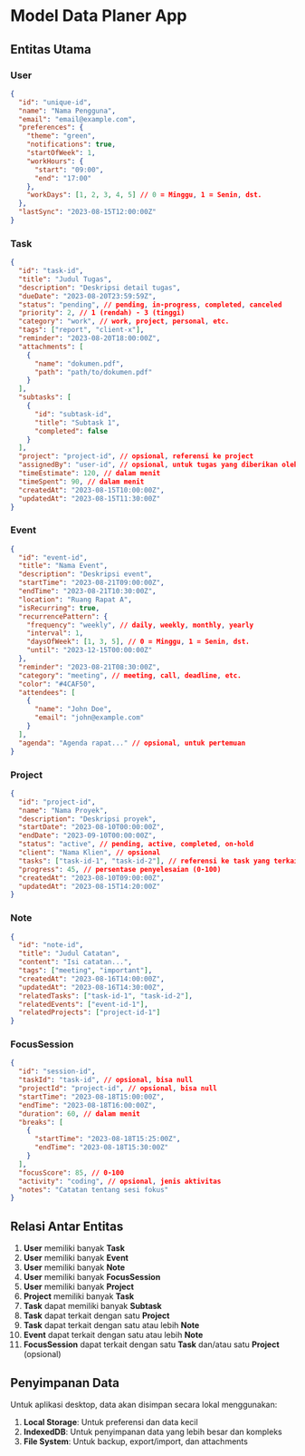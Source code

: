 # Model Data Planer App

## Entitas Utama

### User
```json
{
  "id": "unique-id",
  "name": "Nama Pengguna",
  "email": "email@example.com",
  "preferences": {
    "theme": "green",
    "notifications": true,
    "startOfWeek": 1,
    "workHours": {
      "start": "09:00",
      "end": "17:00"
    },
    "workDays": [1, 2, 3, 4, 5] // 0 = Minggu, 1 = Senin, dst.
  },
  "lastSync": "2023-08-15T12:00:00Z"
}
```

### Task
```json
{
  "id": "task-id",
  "title": "Judul Tugas",
  "description": "Deskripsi detail tugas",
  "dueDate": "2023-08-20T23:59:59Z",
  "status": "pending", // pending, in-progress, completed, canceled
  "priority": 2, // 1 (rendah) - 3 (tinggi)
  "category": "work", // work, project, personal, etc.
  "tags": ["report", "client-x"],
  "reminder": "2023-08-20T18:00:00Z",
  "attachments": [
    {
      "name": "dokumen.pdf",
      "path": "path/to/dokumen.pdf"
    }
  ],
  "subtasks": [
    {
      "id": "subtask-id",
      "title": "Subtask 1",
      "completed": false
    }
  ],
  "project": "project-id", // opsional, referensi ke project
  "assignedBy": "user-id", // opsional, untuk tugas yang diberikan oleh orang lain
  "timeEstimate": 120, // dalam menit
  "timeSpent": 90, // dalam menit
  "createdAt": "2023-08-15T10:00:00Z",
  "updatedAt": "2023-08-15T11:30:00Z"
}
```

### Event
```json
{
  "id": "event-id",
  "title": "Nama Event",
  "description": "Deskripsi event",
  "startTime": "2023-08-21T09:00:00Z",
  "endTime": "2023-08-21T10:30:00Z",
  "location": "Ruang Rapat A",
  "isRecurring": true,
  "recurrencePattern": {
    "frequency": "weekly", // daily, weekly, monthly, yearly
    "interval": 1,
    "daysOfWeek": [1, 3, 5], // 0 = Minggu, 1 = Senin, dst.
    "until": "2023-12-15T00:00:00Z"
  },
  "reminder": "2023-08-21T08:30:00Z",
  "category": "meeting", // meeting, call, deadline, etc.
  "color": "#4CAF50",
  "attendees": [
    {
      "name": "John Doe",
      "email": "john@example.com"
    }
  ],
  "agenda": "Agenda rapat..." // opsional, untuk pertemuan
}
```

### Project
```json
{
  "id": "project-id",
  "name": "Nama Proyek",
  "description": "Deskripsi proyek",
  "startDate": "2023-08-10T00:00:00Z",
  "endDate": "2023-09-10T00:00:00Z",
  "status": "active", // pending, active, completed, on-hold
  "client": "Nama Klien", // opsional
  "tasks": ["task-id-1", "task-id-2"], // referensi ke task yang terkait
  "progress": 45, // persentase penyelesaian (0-100)
  "createdAt": "2023-08-10T09:00:00Z",
  "updatedAt": "2023-08-15T14:20:00Z"
}
```

### Note
```json
{
  "id": "note-id",
  "title": "Judul Catatan",
  "content": "Isi catatan...",
  "tags": ["meeting", "important"],
  "createdAt": "2023-08-16T14:00:00Z",
  "updatedAt": "2023-08-16T14:30:00Z",
  "relatedTasks": ["task-id-1", "task-id-2"],
  "relatedEvents": ["event-id-1"],
  "relatedProjects": ["project-id-1"]
}
```

### FocusSession
```json
{
  "id": "session-id",
  "taskId": "task-id", // opsional, bisa null
  "projectId": "project-id", // opsional, bisa null
  "startTime": "2023-08-18T15:00:00Z",
  "endTime": "2023-08-18T16:00:00Z",
  "duration": 60, // dalam menit
  "breaks": [
    {
      "startTime": "2023-08-18T15:25:00Z",
      "endTime": "2023-08-18T15:30:00Z"
    }
  ],
  "focusScore": 85, // 0-100
  "activity": "coding", // opsional, jenis aktivitas 
  "notes": "Catatan tentang sesi fokus"
}
```

## Relasi Antar Entitas

1. **User** memiliki banyak **Task**
2. **User** memiliki banyak **Event**
3. **User** memiliki banyak **Note**
4. **User** memiliki banyak **FocusSession**
5. **User** memiliki banyak **Project**
6. **Project** memiliki banyak **Task**
7. **Task** dapat memiliki banyak **Subtask**
8. **Task** dapat terkait dengan satu **Project**
9. **Task** dapat terkait dengan satu atau lebih **Note**
10. **Event** dapat terkait dengan satu atau lebih **Note**
11. **FocusSession** dapat terkait dengan satu **Task** dan/atau satu **Project** (opsional)

## Penyimpanan Data

Untuk aplikasi desktop, data akan disimpan secara lokal menggunakan:

1. **Local Storage**: Untuk preferensi dan data kecil
2. **IndexedDB**: Untuk penyimpanan data yang lebih besar dan kompleks
3. **File System**: Untuk backup, export/import, dan attachments 